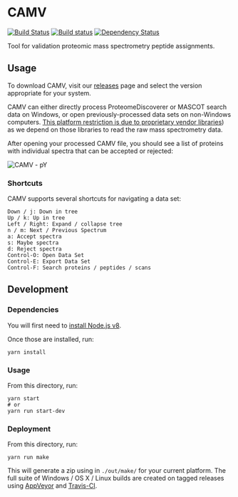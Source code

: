 # CAMV

[![Build Status](https://img.shields.io/travis/white-lab/CAMV.svg)](https://travis-ci.org/white-lab/CAMV)
[![Build status](https://ci.appveyor.com/api/projects/status/iva4po0glnswboc1?svg=true)](https://ci.appveyor.com/project/naderm/camv)
[![Dependency Status](https://gemnasium.com/badges/github.com/white-lab/CAMV.svg)](https://gemnasium.com/github.com/white-lab/CAMV)

Tool for validation proteomic mass spectrometry peptide assignments.

## Usage

To download CAMV, visit our [releases](https://github.com/white-lab/CAMV/releases)
page and select the version appropriate for your system.

CAMV can either directly process ProteomeDiscoverer or MASCOT search data on
Windows, or open previously-processed data sets on non-Windows computers.
[This platform restriction is due to proprietary vendor libraries](http://proteowizard.sourceforge.net/formats/index.html))
as we depend on those libraries to read the raw mass spectrometry data.

After opening your processed CAMV file, you should see a list of proteins with
individual spectra that can be accepted or rejected:

![CAMV - pY](https://i.imgur.com/5Bsj995.png)

### Shortcuts

CAMV supports several shortcuts for navigating a data set:

```
Down / j: Down in tree
Up / k: Up in tree
Left / Right: Expand / collapse tree
n / m: Next / Previous Spectrum
a: Accept spectra
s: Maybe spectra
d: Reject spectra
Control-O: Open Data Set
Control-E: Export Data Set
Control-F: Search proteins / peptides / scans
```

## Development

### Dependencies

You will first need to [install Node.js v8](https://nodejs.org/en/).


Once those are installed, run:

```
yarn install
```

### Usage

From this directory, run:

```
yarn start
# or
yarn run start-dev
```

### Deployment

From this directory, run:

```
yarn run make
```

This will generate a zip using in `./out/make/` for your current platform.
The full suite of Windows / OS X / Linux builds are created on tagged releases
using [AppVeyor](https://github.com/white-lab/CAMV/blob/master/appveyor.yml) and
[Travis-CI](https://github.com/white-lab/CAMV/blob/master/.travis.yml).
